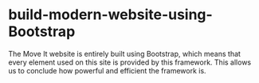 # build-modern-website-using-Bootstrap
The Move It website is entirely built using Bootstrap, which means that every element used on this site is provided by this framework. This allows us to conclude how powerful and efficient the framework is.
